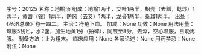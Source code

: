 序号：20125
名称：地榆汤
组成：地榆1两半，艾叶1两半，枳壳（去瓤，麸炒）1两半，黄耆（锉）1两半，防风（去叉）1两半，龙骨1两半，桑耳1两半。
出处：《圣济总录》卷一四二。
主治：痔疮下血。
加减：None
功效：None
用法用量：每服5钱匕，水2盏，加生地黄1分（拍碎），同煎至8分，去滓，空心温服，日晚再服。
制备方法：上为粗末。
临床应用：None
各家论述：None
用药禁忌：None
附注：None
